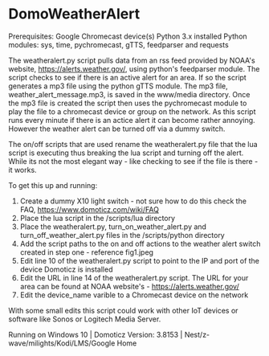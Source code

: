 # DomoWeatherAlert


Prerequisites:
Google Chromecast device(s)
Python 3.x installed
Python modules: sys, time, pychromecast, gTTS, feedparser and requests 

The weatheralert.py script pulls data from an rss feed provided by NOAA's website, https://alerts.weather.gov/, using python's feedparser module. The script checks to see if there is an active alert for an area. If so the script generates a mp3 file using the python gTTS module. The mp3 file, weather_alert_message.mp3, is saved in the www/media directory. Once the mp3 file is created the script then uses the pychromecast module to play the file to a chromecast device or group on the network.
As this script runs every minute if there is an actice alert it can become rather annoying. However the weather alert can be turned off via a dummy switch.

The on/off scripts that are used rename the weatheralert.py file that the lua script is executing thus breaking the lua script and turning off the alert. 
While its not the most elegant way - like checking to see if the file is there - it works.

To get this up and running:

1) Create a dummy X10 light switch - not sure how to do this check the FAQ, https://www.domoticz.com/wiki/FAQ  
2) Place the lua script in the /scripts/lua directory
3) Place the weatheralert.py, turn_on_weather_alert.py and turn_off_weather_alert.py files in the /scripts/python directory
4) Add the script paths to the on and off actions to the weather alert switch created in step one -  reference fig1.jpeg
5) Edit line 10 of the weatheralert.py script to point to the IP and port of the device Domoticz is installed
6) Edit the URL in line 14 of the weatheralert.py script. The URL for your area can be found at NOAA website's - https://alerts.weather.gov/
7) Edit the device_name varible to a Chromecast device on the network

With some small edits this script could work with other IoT devices or software like Sonos or Logitech Media Server. 

Running on Windows 10 | Domoticz Version: 3.8153 | Nest/z-wave/milights/Kodi/LMS/Google Home